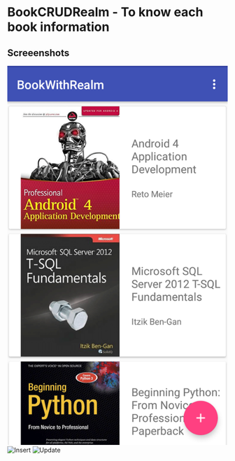 # BookCRUDRealm - To know each book information

## Screeenshots
![Front Page](https://github.com/khantkhantnyeinsoe/BookCRUDRealm/blob/master/menu.png "Front Page")
![Insert](https://github.com/khantkhantnyeinsoe/BookCRUDRealm/blob/master/insert.png"Insert")
![Update](https://github.com/khantkhantnyeinsoe/BookCRUDRealm/blob/master/update.png "Update")
